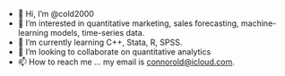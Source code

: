 - 👋 Hi, I’m @cold2000
- 👀 I’m interested in quantitative marketing, sales forecasting, machine-learning models, time-series data.
- 🌱 I’m currently learning C++, Stata, R, SPSS.
- 💞️ I’m looking to collaborate on quantitative analytics
- 📫 How to reach me ... my email is connorold@icloud.com.

<!---
cold2000/cold2000 is a ✨ special ✨ repository because its `README.md` (this file) appears on your GitHub profile.
You can click the Preview link to take a look at your changes.
--->

